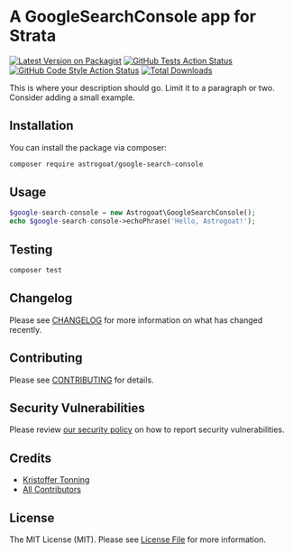 # A GoogleSearchConsole app for Strata

[![Latest Version on Packagist](https://img.shields.io/packagist/v/astrogoat/google-search-console.svg?style=flat-square)](https://packagist.org/packages/astrogoat/google-search-console)
[![GitHub Tests Action Status](https://img.shields.io/github/workflow/status/astrogoat/google-search-console/run-tests?label=tests)](https://github.com/astrogoat/google-search-console/actions?query=workflow%3Arun-tests+branch%3Amain)
[![GitHub Code Style Action Status](https://img.shields.io/github/workflow/status/astrogoat/google-search-console/Check%20&%20fix%20styling?label=code%20style)](https://github.com/astrogoat/google-search-console/actions?query=workflow%3A"Check+%26+fix+styling"+branch%3Amain)
[![Total Downloads](https://img.shields.io/packagist/dt/astrogoat/google-search-console.svg?style=flat-square)](https://packagist.org/packages/astrogoat/google-search-console)

This is where your description should go. Limit it to a paragraph or two. Consider adding a small example.

## Installation

You can install the package via composer:

```bash
composer require astrogoat/google-search-console
```

## Usage

```php
$google-search-console = new Astrogoat\GoogleSearchConsole();
echo $google-search-console->echoPhrase('Hello, Astrogoat!');
```

## Testing

```bash
composer test
```

## Changelog

Please see [CHANGELOG](CHANGELOG.md) for more information on what has changed recently.

## Contributing

Please see [CONTRIBUTING](.github/CONTRIBUTING.md) for details.

## Security Vulnerabilities

Please review [our security policy](../../security/policy) on how to report security vulnerabilities.

## Credits

- [Kristoffer Tonning](https://github.com/tonning)
- [All Contributors](../../contributors)

## License

The MIT License (MIT). Please see [License File](LICENSE.md) for more information.
